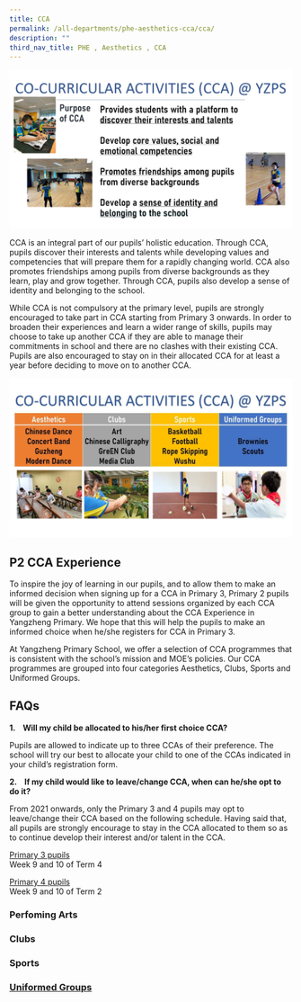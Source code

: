 ```yaml
---
title: CCA
permalink: /all-departments/phe-aesthetics-cca/cca/
description: ""
third_nav_title: PHE , Aesthetics , CCA
---
```

![CCA Identity](/images/CCA%20identity.png)

CCA is an integral part of our pupils’ holistic education. Through CCA, pupils discover their interests and talents while developing values and competencies that will prepare them for a rapidly changing world. CCA also promotes friendships among pupils from diverse backgrounds as they learn, play and grow together. Through CCA, pupils also develop a sense of identity and belonging to the school.

  

While CCA is not compulsory at the primary level, pupils are strongly encouraged to take part in CCA starting from Primary 3 onwards. In order to broaden their experiences and learn a wider range of skills, pupils may choose to take up another CCA if they are able to manage their commitments in school and there are no clashes with their existing CCA. Pupils are also encouraged to stay on in their allocated CCA for at least a year before deciding to move on to another CCA.

![CCA](/images/CCA.png)

P2 CCA Experience
-----------------

To inspire the joy of learning in our pupils, and to allow them to make an informed decision when signing up for a CCA in Primary 3, Primary 2 pupils will be given the opportunity to attend sessions organized by each CCA group to gain a better understanding about the CCA Experience in Yangzheng Primary. We hope that this will help the pupils to make an informed choice when he/she registers for CCA in Primary 3.

  

At Yangzheng Primary School, we offer a selection of CCA programmes that is consistent with the school’s mission and MOE’s policies. Our CCA programmes are grouped into four categories Aesthetics, Clubs, Sports and Uniformed Groups.

FAQs
----

**1.    Will my child be allocated to his/her first choice CCA?**

Pupils are allowed to indicate up to three CCAs of their preference. The school will try our best to allocate your child to one of the CCAs indicated in your child’s registration form.

  

**2.    If my child would like to leave/change CCA, when can he/she opt to do it?**

From 2021 onwards, only the Primary 3 and 4 pupils may opt to leave/change their CCA based on the following schedule. Having said that, all pupils are strongly encourage to stay in the CCA allocated to them so as to continue develop their interest and/or talent in the CCA.

  

<u>Primary 3 pupils</u> <br>
Week 9 and 10 of Term 4

  

<u>Primary 4 pupils</u> <br>
Week 9 and 10 of Term 2

### Perfoming Arts

### Clubs

### Sports

### [Uniformed Groups](/distinctive-programmes/all-departments/phe-aesthetics-cca/cca/uniformed-groups/)